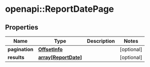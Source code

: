 # openapi::ReportDatePage


## Properties
Name | Type | Description | Notes
------------ | ------------- | ------------- | -------------
**pagination** | [**OffsetInfo**](OffsetInfo.md) |  | [optional] 
**results** | [**array[ReportDate]**](ReportDate.md) |  | [optional] 


